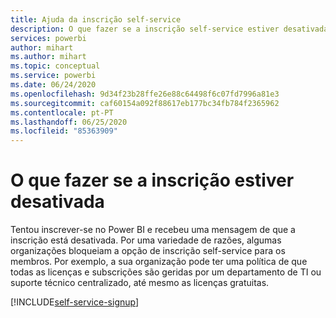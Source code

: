 ```yaml
---
title: Ajuda da inscrição self-service
description: O que fazer se a inscrição self-service estiver desativada. Não consigo inscrever-me no serviço Power BI.
services: powerbi
author: mihart
ms.author: mihart
ms.topic: conceptual
ms.service: powerbi
ms.date: 06/24/2020
ms.openlocfilehash: 9d34f23b28ffe26e88c64498f6c07fd7996a81e3
ms.sourcegitcommit: caf60154a092f88617eb177bc34fb784f2365962
ms.contentlocale: pt-PT
ms.lasthandoff: 06/25/2020
ms.locfileid: "85363909"
---
```

# <a name="what-to-do-if-sign-up-is-disabled"></a>O que fazer se a inscrição estiver desativada

Tentou inscrever-se no Power BI e recebeu uma mensagem de que a inscrição está desativada. Por uma variedade de razões, algumas organizações bloqueiam a opção de inscrição self-service para os membros.  Por exemplo, a sua organização pode ter uma política de que todas as licenças e subscrições são geridas por um departamento de TI ou suporte técnico centralizado, até mesmo as licenças gratuitas. 

[!INCLUDE[self-service-signup](../includes/self-service-signup-help.md)]